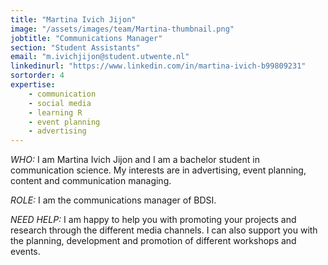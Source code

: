 ```yaml
---
title: "Martina Ivich Jijon"
image: "/assets/images/team/Martina-thumbnail.png"
jobtitle: "Communications Manager"
section: "Student Assistants"
email: "m.ivichjijon@student.utwente.nl"
linkedinurl: "https://www.linkedin.com/in/martina-ivich-b99809231"
sortorder: 4
expertise:
    - communication
    - social media
    - learning R
    - event planning
    - advertising
---
```


_WHO:_ I am Martina Ivich Jijon and I am a bachelor student in communication science. My interests are in advertising, event planning, content and communication managing. 

_ROLE:_ I am the communications manager of BDSI.

_NEED HELP:_ I am happy to help you with promoting your projects and research through the different media channels. I can also support you with the planning, development and promotion of different workshops and events.